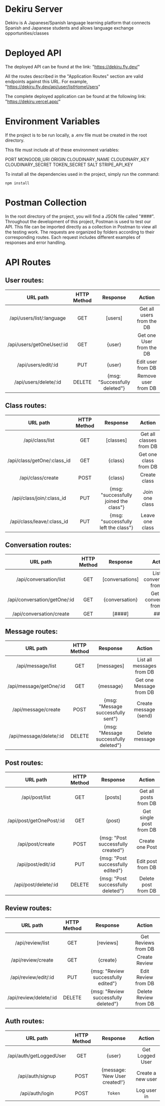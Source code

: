 # Dekiru Server 

Dekiru is A Japanese/Spanish language learning platform that connects Spanish and Japanese students and allows language exchange opportunities/classes

# Deployed API

The deployed API can be found at the link: "https://dekiru.fly.dev/"

All the routes described in the "Application Routes" section are valid endpoints against this URL. For example, "https://dekiru.fly.dev/api/user/listHomeUsers"

The complete deployed application can be found at the following link: "https://dekiru.vercel.app/"

# Environment Variables

If the project is to be run locally, a .env file must be created in the root directory.

This file must include all of these environment variables:

PORT
MONGODB_URI
ORIGIN
CLOUDINARY_NAME
CLOUDINARY_KEY
CLOUDINARY_SECRET
TOKEN_SECRET
SALT
STRIPE_API_KEY

To install all the dependencies used in the project, simply run the command:
```
npm install
```

# Postman Collection

In the root directory of the project, you will find a JSON file called "####". Throughout the development of this project, Postman is used to test our API. This file can be imported directly as a collection in Postman to view all the testing work. The requests are organized by folders according to their corresponding routes. Each request includes different examples of responses and error handling.

# API Routes

## **User routes**:

| URL path                    | HTTP Method       | Response                          | Action                        |
| :--------------------------:|:-----------------:| :--------------------------------:| :----------------------------:|
| /api/users/list/:language             | GET               | [users]                           | Get all users from the DB     |
| /api/users/getOneUser/:id             | GET               | {user}                          | Get one User from the DB     |
| /api/users/edit/:id             | PUT               | {user}                           | Edit user from DB     |
| /api/users/delete/:id             | DELETE               | {msg: "Successfully deleted"}                           | Remove user from DB     |

## **Class routes**:

| URL path                    | HTTP Method       | Response                          | Action                        |
| :--------------------------:|:-----------------:| :--------------------------------:| :----------------------------:|
| /api/class/list         | GET               | [classes]                           | Get all classes from DB     |
| /api/class/getOne/:class_id         | GET               | {class}                           | Get one class from DB     |
| /api/class/create         | POST               | {class}                           | Create class     |
| /api/class/join/:class_id         | PUT            | {msg: "successfully joined the class"}                           | Join one class     |
| /api/class/leave/:class_id         | PUT            | {msg: "successfully left the class"}                           | Leave one class     |

## **Conversation routes**:
            
| URL path                    | HTTP Method       | Response                          | Action                        |
| :--------------------------:|:-----------------:| :--------------------------------:| :----------------------------:|
| /api/conversation/list         | GET               | [conversations]                           | List all conversations from DB     |
| /api/conversation/getOne/:id         | GET               | {conversation}                         | Get one conversation from DB     |
| /api/conversation/create         | GET               | [####]                           | ####     |

## **Message routes**:

| URL path                    | HTTP Method       | Response                          | Action                        |
| :--------------------------:|:-----------------:| :--------------------------------:| :----------------------------:|
| /api/message/list         | GET               | [messages]                           | List all messages from DB     |
| /api/message/getOne/:id         | GET               | {message}                           | Get one Message from DB     |
| /api/message/create         | POST               | {msg: "Message successfully sent"}                        | Create message (send)     |
| /api/message/delete/:id         | DELETE               | {msg: "Message successfully deleted"}                           | Delete message     |

## **Post routes**:

| URL path                    | HTTP Method       | Response                          | Action                        |
| :--------------------------:|:-----------------:| :--------------------------------:| :----------------------------:|
| /api/post/list         | GET               | [posts]                           | Get all posts from DB     |
| /api/post/getOnePost/:id         | GET               | {post}                           | Get single post from DB     |
| /api/post/create         | POST               | {msg: "Post successfully created"}                           | Create one Post     |
| /api/post/edit/:id         | PUT               | {msg: "Post successfully edited"}                           | Edit post from DB     |
| /api/post/delete/:id         | DELETE               | {msg: "Post successfully deleted"}                           | Delete post from DB     |

## **Review routes**:

| URL path                    | HTTP Method       | Response                          | Action                        |
| :--------------------------:|:-----------------:| :--------------------------------:| :----------------------------:|
| /api/review/list         | GET               | [reviews]                           | Get Reviews from DB     |
| /api/review/create         | GET               | {create}                        | Create Review     |
| /api/review/edit/:id         | PUT               | {msg: "Review successfully edited"}                           | Edit Review from DB     |
| /api/review/delete/:id            | DELETE               | {msg: "Review successfully deleted"}                           | Delete Review from DB     |

## **Auth routes**:

| URL path                    | HTTP Method       | Response                          | Action                        |
| :--------------------------:|:-----------------:| :--------------------------------:| :----------------------------:|
| /api/auth/getLoggedUser            | GET              | {user}    | Get Logged User             |
| /api/auth/signup            | POST              | {message: 'New User created!'}    | Create a new user             |
| /api/auth/login             | POST              | `Token`    | Log user in             |